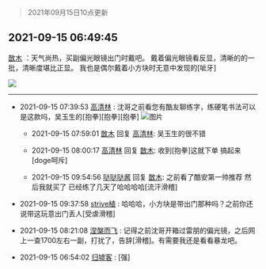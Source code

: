 > 2021年09月15日10点更新
<link rel="stylesheet" href="https://cdn.jsdelivr.net/gh/taotie6/sampleJSON@main/css/photo_show.css">
<meta name="referrer" content="no-referrer" />


 ## 2021-09-15 06:49:45 

 [㪚木](https://www.coolapk.com/feed/29992000?shareKey=ZDgzYjI0ZTJkMGI2NjE0MTI5NGQ~) ：天气尚热，买副偏光眼镜出门时戴吧。
戴着偏光眼镜看反显，清晰的的一批，清晰度堪比正显。
我也是偶尔戴着小方块时无意中发现的[呲牙] 

<div class="album">
<img class="img-item" src="https://image.coolapk.com/feed/2021/0126/07/1081091_5675b699_7006_7041@378x502.gif" />
</div>

 ------- 

- 2021-09-15 07:39:53 [高清林](uid=8114305) : 沈哥之前看您有酷友聊练字，练硬笔书法可以是这款吗，吴玉生的[抱拳][抱拳][抱拳] ![图片](https://image.coolapk.com/feed/2021/0915/07/8114305_3360e25f_2792_0007@1080x2400.jpeg)

    - 2021-09-15 07:59:01 [㪚木](uid=1081091) 回复 [高清林](uid=8114305): 吴玉生的很不错 

    - 2021-09-15 08:00:17 [高清林](uid=8114305) 回复 [㪚木](uid=1081091): 收到[抱拳]这就下单 搞起来[doge呵斥] 

    - 2021-09-15 09:54:56 [哒哒哒酱](uid=3456742) 回复 [㪚木](uid=1081091): 之前看了酷安第一帅推荐 然后我就买了 已经练了几天了哈哈哈哈[流汗滑稽] 

- 2021-09-15 09:37:58 [strive植](uid=1468928) : 哈哈哈，小方块是带出门那种吗？之前你还说带这玩意出门丢人[受虐滑稽] 

- 2021-09-15 08:21:08 [涅槃而飞](uid=1128897) : 记得之前沈哥开箱过雷朋的偏光镜，之后网上一查1700左右一副，打扰了，告辞[滑稽]。有需要我还是看看暴龙吧。 

- 2021-09-15 06:54:02 [归墟客](uid=3287587) : [强] 

